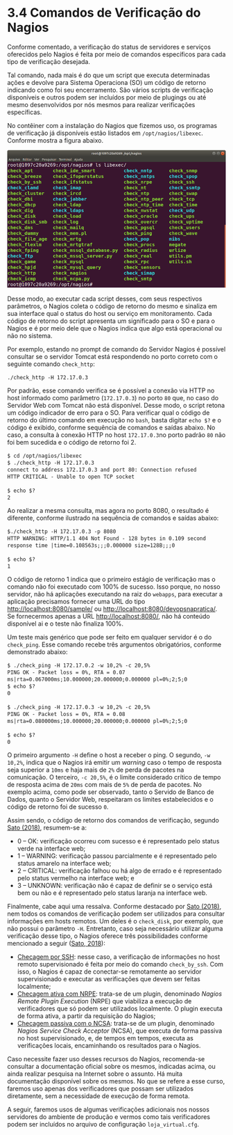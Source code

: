 # 3.4 Comandos de Verificação do Nagios

Conforme comentado, a verificação do status de servidores e serviços oferecidos pelo Nagios é feita por meio de comandos específicos para cada tipo de verificação desejada.

Tal comando, nada mais é do que um script que executa determinadas ações e devolve para  Sistema Operaciona \(SO\) um código de retorno indicando como foi seu encerramento. São vários scripts de verificação disponíveis e outros podem ser incluídos por meio de plugings ou até mesmo desenvolvidos por nós mesmos para realizar verificações específicas.

No contêiner com a instalação do Nagios que fizemos uso, os programas de verificação já disponíveis estão listados em `/opt/nagios/libexec`. Conforme mostra a figura abaixo.

![](../.gitbook/assets/nagios-libexec.png)

Desse modo, ao executar cada script desses, com seus respectivos parâmetros, o Nagios coleta o código de retorno do mesmo e sinaliza em sua interface qual o status do host ou serviço em monitoramento. Cada código de retorno do script apresenta um significado para o SO e para o Nagios e é por meio dele que o Nagios indica que algo está operacional ou não no sistema.

Por exemplo, estando no prompt de comando do Servidor Nagios é possível consultar se o servidor Tomcat está respondendo no porto correto com o seguinte comando `check_http`:

```text
./check_http -H 172.17.0.3
```

Por padrão, esse comando verifica se é possível a conexão via HTTP no host informado como parâmetro \(`172.17.0.3`\) no porto `80` que, no caso do Servidor Web com Tomcat não está disponível. Desse modo, o script retona um código indicador de erro para o SO. Para verificar qual o código de retorno do último comando em execução no `bash`, basta digitar `echo $?` e o código é exibido, conforme sequência de comandos e saídas abaixo. No caso, a consulta à conexão HTTP no host `172.17.0.3`no porto padrão `80` não foi bem sucedida e o código de retorno foi 2.

```text
$ cd /opt/nagios/libexec
$ ./check_http -H 172.17.0.3
connect to address 172.17.0.3 and port 80: Connection refused
HTTP CRITICAL - Unable to open TCP socket

$ echo $?
2
```

Ao realizar a mesma consulta, mas agora no porto 8080, o resultado é diferente, conforme ilustrado na sequência de comandos e saídas abaixo:

```text
$./check_http -H 172.17.0.3 -p 8080
HTTP WARNING: HTTP/1.1 404 Not Found - 128 bytes in 0.109 second response time |time=0.108563s;;;0.000000 size=128B;;;0

$ echo $?
1
```

O código de retorno 1 indica que o primeiro estágio de verificação mas o comando não foi executado com 100% de sucesso. Isso porque, no nosso servidor, não há aplicações executando na raiz do `webapps`, para executar a aplicação precisamos fornecer uma URL do tipo [http://localhost:8080/sample/](http://localhost:8080/sample/) ou [http://localhost:8080/devopsnapratica/](http://localhost:8080/devopsnapratica/). Se fornecermos apenas a URL [http://localhost:8080/](http://localhost:8080/), não há conteúdo disponível ai e o teste não finaliza 100%.

Um teste mais genérico que pode ser feito em qualquer servidor é o do `check_ping`. Esse comando recebe três argumentos obrigatórios, conforme demonstrado abaixo:

```text
$ ./check_ping -H 172.17.0.2 -w 10,2% -c 20,5%
PING OK - Packet loss = 0%, RTA = 0.07 ms|rta=0.067000ms;10.000000;20.000000;0.000000 pl=0%;2;5;0
$ echo $?
0

$ ./check_ping -H 172.17.0.3 -w 10,2% -c 20,5%
PING OK - Packet loss = 0%, RTA = 0.08 ms|rta=0.080000ms;10.000000;20.000000;0.000000 pl=0%;2;5;0

$ echo $?
0
```

O primeiro argumento `-H` define o host a receber o ping. O segundo, `-w 10,2%`, indica que o Nagios irá emitir um _warning_ caso o tempo de resposta seja superior a `10ms` e haja mais de `2%` de perda de pacotes na comunicação. O terceiro, `-c 20,5%`, é o limite considerado crítico de tempo de resposta acima de `20ms` com mais de `5%` de perda de pacotes. No exemplo acima, como pode ser observado, tanto o Servido de Banco de Dados, quanto o Servidor Web, respeitaram os limites estabelecidos e o código de retorno foi de sucesso `0`.

Assim sendo, o código de retorno dos comandos de verificação, segundo [Sato \(2018\)](https://www.casadocodigo.com.br/products/livro-devops), resumem-se a:

* 0 – OK: verificação ocorreu com sucesso e é representado pelo status verde na interface web;
* 1 – WARNING: verificação passou parcialmente e é representado pelo status amarelo na interface web;
* 2 – CRITICAL: verificação falhou ou há algo de errado e é representado pelo status vermelho na interface web; e
* 3 – UNKNOWN: verificação não é capaz de definir se o serviço está bem ou não e é representado pelo status laranja na interface web.

Finalmente, cabe aqui uma ressalva. Conforme destacado por [Sato \(2018\)](https://www.casadocodigo.com.br/products/livro-devops), nem todos os comandos de verificação podem ser utilizados para consultar informações em hosts remotos. Um deles é o `check_disk`, por exemplo, que não possui o parâmetro `-H`. Entretanto, caso seja necessário utilizar alguma verificação desse tipo, o Nagios oferece três possibilidades conforme mencionado a seguir \([Sato, 2018](https://www.casadocodigo.com.br/products/livro-devops)\):

* [Checagem por SSH](https://nagios-plugins.org/doc/man/check_by_ssh.html): nesse caso, a verificação de informações no host remoto supervisionado é feita por meio do comando `check_by_ssh`. Com isso, o Nagios é capaz de conectar-se remotamente ao servidor supervisionado e executar as verificações que devem ser feitas localmente;
* [Checagem ativa com NRPE](https://assets.nagios.com/downloads/nagioscore/docs/nrpe/NRPE.pdf): trata-se de um plugin, denominado _Nagios Remote Plugin Execution_ \(NRPE\) que viabiliza a execução de verificadores que só podem ser utilizados localmente. O plugin executa de forma ativa, a partir da requisição do Nagios;
* [Checagem passiva com o NCSA](https://assets.nagios.com/downloads/nagiosxi/docs/How-to-Use-the-NSCA-Addon.pdf): trata-se de um plugin, denominado _Nagios Service Check Acceptor_ \(NCSA\), que executa de forma passiva no host supervisionado, e, de tempos em tempos, executa as verificações locais, encaminhando os resultados para o Nagios.

Caso necessite fazer uso desses recursos do Nagios, recomenda-se consultar a documentação oficial sobre os mesmos, indicadas acima, ou ainda realizar pesquisa na Internet sobre o assunto. Há muita documentação disponível sobre os mesmos. No que se refere a esse curso, faremos uso apenas dos verificadores que possam ser utilizados diretamente, sem a necessidade de execução de forma remota.

A seguir, faremos usos de algumas verificações adicionais nos nossos servidores do ambiente de produção e vermos como tais verificadores podem ser incluídos no arquivo de configuração `loja_virtual.cfg`.

